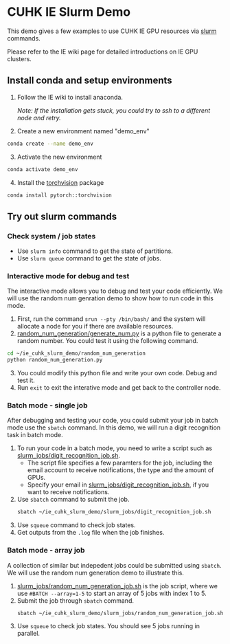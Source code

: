 # CUHK IE Slurm Demo

This demo gives a few examples to use CUHK IE GPU resources via [slurm](https://slurm.schedmd.com/quickstart.html) commands. 

Please refer to the IE wiki page for detailed introductions on IE GPU clusters. 

## Install conda and setup environments
1. Follow the IE wiki to install anaconda.
   
   *Note: If the installation gets stuck, you could try to ssh to a different node and retry.*

3. Create a new environment named "demo_env"
```bash
conda create --name demo_env
```
3. Activate the new environment
```bash
conda activate demo_env
```
4. Install the [torchvision](https://anaconda.org/pytorch/torchvision) package
```bash
conda install pytorch::torchvision
```

## Try out slurm commands
### Check system / job states
- Use `slurm info` command to get the state of partitions.
- Use `slurm queue` command to get the state of jobs.

### Interactive mode for debug and test
The interactive mode allows you to debug and test your code efficiently.
We will use the random num genration demo to show how to run code in this mode. 
1. First, run the command `srun --pty /bin/bash/` and the system will allocate a node for you if there are available resources.
2. [random_num_generation/generate_num.py](https://github.com/guocongquan/cuhk_ie_slurm_demo/blob/main/random_num_generation/generate_num.py) is a python file to generate a random number. You could test it using the following command.  
```bash
cd ~/ie_cuhk_slurm_demo/random_num_generation
python random_num_generation.py
```
3. You could modify this python file and write your own code. Debug and test it.
4. Run `exit` to exit the interative mode and get back to the controller node. 

### Batch mode - single job
After debugging and testing your code, you could submit your job in batch mode use the `sbatch` command.
In this demo, we will run a digit recognition task in batch mode. 
1. To run your code in a batch mode, you need to write a script such as [slurm_jobs/digit_recognition_job.sh](https://github.com/guocongquan/cuhk_ie_slurm_demo/blob/main/slurm_jobs/digit_recognition_job.sh).
   - The script file specifies a few paramters for the job, including the email account to receive notifications, the type and the amount of GPUs.
   - Specify your email in [slurm_jobs/digit_recognition_job.sh](https://github.com/guocongquan/cuhk_ie_slurm_demo/blob/main/slurm_jobs/digit_recognition_job.sh), if you want to receive notifications.
2. Use `sbatch` command to submit the job.
   ```bash
   sbatch ~/ie_cuhk_slurm_demo/slurm_jobs/digit_recognition_job.sh
   ```
3. Use `squeue` command to check job states.
4. Get outputs from the `.log` file when the job finishes.  

### Batch mode - array job
A collection of similar but indepedent jobs could be submitted using `sbatch`. We will use the random num generation demo to illustrate this.
1. [slurm_jobs/random_num_generation_job.sh](https://github.com/guocongquan/cuhk_ie_slurm_demo/blob/main/slurm_jobs/random_num_generation_job.sh) is the job script, where we use `#BATCH --array=1-5` to start an array of 5 jobs with index 1 to 5.
2. Submit the job through `sbatch` command.
   ```bash
   sbatch ~/ie_cuhk_slurm_demo/slurm_jobs/random_num_generation_job.sh
   ```
3. Use `squeue` to check job states. You should see 5 jobs running in parallel.
   
